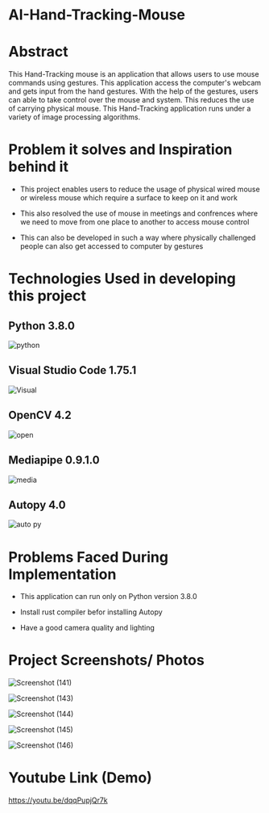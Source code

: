 # AI-Hand-Tracking-Mouse


# Abstract

This Hand-Tracking mouse is an application that allows users to use mouse commands using gestures. This application access the computer's webcam and gets input from the hand gestures. With the help of the gestures, users can able to take control over the mouse and system. This reduces the use of carrying physical mouse. This Hand-Tracking application runs under a variety of image processing algorithms.

# Problem it solves and Inspiration behind it

* This project enables users to reduce the usage of physical wired mouse or wireless mouse which require a surface to keep on it and work

* This also resolved the use of mouse in meetings and confrences where we need to move from one place to another to access mouse control

* This can also be developed in such a way where physically challenged people can also get accessed to computer by gestures

# Technologies Used in developing this project

## Python 3.8.0

![python](https://user-images.githubusercontent.com/111226890/219936143-d9c039c3-d70d-40ab-b4b6-464ceefbd396.jpeg)

## Visual Studio Code 1.75.1

![Visual](https://user-images.githubusercontent.com/111226890/219936156-a5e6ad70-2680-48ab-822c-044e27b07e03.png)

## OpenCV 4.2

![open](https://user-images.githubusercontent.com/111226890/219936148-750a0aff-9482-4ae1-bd04-b869f2f09e27.png)

## Mediapipe 0.9.1.0

![media](https://user-images.githubusercontent.com/111226890/219936414-4e65ba78-1247-444e-8236-723d2b4516a5.png)

## Autopy 4.0

![auto py](https://user-images.githubusercontent.com/111226890/219936438-c50a3008-66fd-4b43-9f2e-9b5073bbef5b.jpeg)

# Problems Faced During Implementation

* This application can run only on Python version 3.8.0

* Install rust compiler befor installing Autopy

* Have a good camera quality and lighting


# Project Screenshots/ Photos
![Screenshot (141)](https://user-images.githubusercontent.com/111226890/219935450-1c8c0343-031f-44ee-9f0c-f15da6005625.png)

![Screenshot (143)](https://user-images.githubusercontent.com/111226890/219935483-cde219fd-fb4b-4794-b96b-a1a24f7fc3b3.png)

![Screenshot (144)](https://user-images.githubusercontent.com/111226890/219935484-ed1f02ec-bac5-474e-9ced-d01d9f2f9151.png)

![Screenshot (145)](https://user-images.githubusercontent.com/111226890/219935487-9cd238e5-c7b8-4130-b2b6-b27a8bfe25e0.png)

![Screenshot (146)](https://user-images.githubusercontent.com/111226890/219935489-59a22d0f-3f41-458a-a016-f9d57c732449.png)


# Youtube Link (Demo)

https://youtu.be/dqqPupjQr7k


